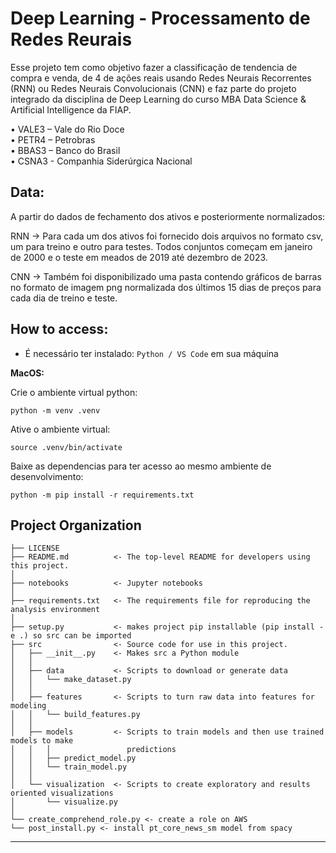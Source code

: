 Deep Learning - Processamento de Redes Reurais
==============================

Esse projeto tem como objetivo fazer a classificação de tendencia de compra e venda, de 4 de ações reais usando Redes Neurais Recorrentes (RNN) ou Redes Neurais Convolucionais (CNN) e faz parte do projeto integrado da disciplina de Deep Learning do curso MBA Data Science & Artificial Intelligence da FIAP. 

• VALE3 – Vale do Rio Doce  
• PETR4 – Petrobras  
• BBAS3 – Banco do Brasil  
• CSNA3 - Companhia Siderúrgica Nacional    

Data:
------------
A partir do dados de fechamento dos ativos e posteriormente normalizados:  

RNN -> Para cada um dos ativos foi fornecido dois arquivos no formato csv, um para treino e outro para testes. Todos conjuntos começam em
janeiro de 2000 e o teste em meados de 2019 até dezembro de 2023.

CNN -> Também foi disponibilizado uma pasta contendo gráficos de barras no
formato de imagem png normalizada dos últimos 15 dias de preços para cada
dia de treino e teste.


How to access:
------------
- É necessário ter instalado: `Python / VS Code`  em sua máquina

**MacOS:**

Crie o ambiente virtual python:
```
python -m venv .venv
```
Ative o ambiente virtual:
```
source .venv/bin/activate
```
Baixe as dependencias para ter acesso ao mesmo ambiente de desenvolvimento: 
```
python -m pip install -r requirements.txt
```


Project Organization
------------

    ├── LICENSE
    ├── README.md          <- The top-level README for developers using this project.
    │
    ├── notebooks          <- Jupyter notebooks
    │
    ├── requirements.txt   <- The requirements file for reproducing the analysis environment
    │
    ├── setup.py           <- makes project pip installable (pip install -e .) so src can be imported
    ├── src                <- Source code for use in this project.
    │   ├── __init__.py    <- Makes src a Python module
    │   │
    │   ├── data           <- Scripts to download or generate data
    │   │   └── make_dataset.py
    │   │
    │   ├── features       <- Scripts to turn raw data into features for modeling
    │   │   └── build_features.py
    │   │
    │   ├── models         <- Scripts to train models and then use trained models to make
    │   │   │                 predictions
    │   │   ├── predict_model.py
    │   │   └── train_model.py
    │   │
    │   └── visualization  <- Scripts to create exploratory and results oriented visualizations
    │       └── visualize.py
    │
    └── create_comprehend_role.py <- create a role on AWS 
    └── post_install.py <- install pt_core_news_sm model from spacy


--------